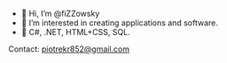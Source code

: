 - 👋 Hi, I’m @fiZZowsky
- 👀 I’m interested in creating applications and software.
- 🌱 C#, .NET, HTML+CSS, SQL.

Contact: piotrekr852@gmail.com
<!---💞️ I’m looking to collaborate on ...
- 📫 How to reach me ...


fiZZowsky/fiZZowsky is a ✨ special ✨ repository because its `README.md` (this file) appears on your GitHub profile.
You can click the Preview link to take a look at your changes.
--->

